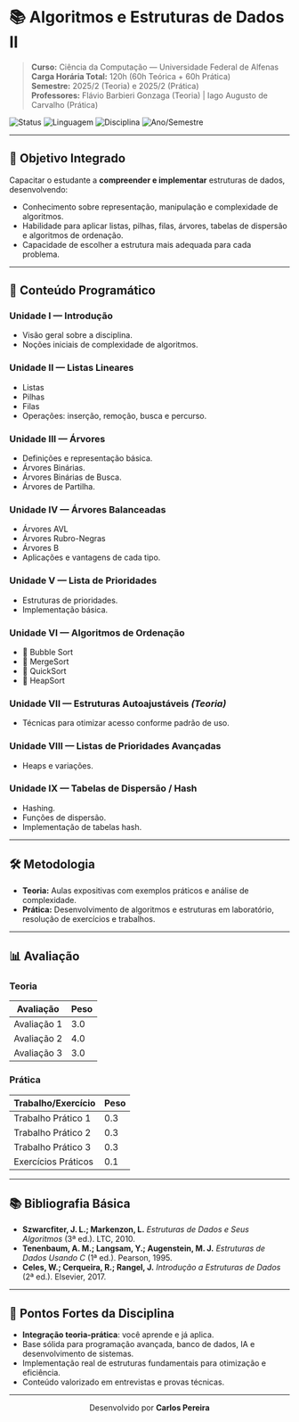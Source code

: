 # 📚 Algoritmos e Estruturas de Dados II

> **Curso:** Ciência da Computação — Universidade Federal de Alfenas  
> **Carga Horária Total:** 120h (60h Teórica + 60h Prática)  
> **Semestre:** 2025/2 (Teoria) e 2025/2 (Prática)  
> **Professores:** Flávio Barbieri Gonzaga (Teoria) | Iago Augusto de Carvalho (Prática)

![Status](https://img.shields.io/badge/status-em%20desenvolvimento-yellow)
![Linguagem](https://img.shields.io/badge/Linguagem-C/C++-blue)
![Disciplina](https://img.shields.io/badge/Disciplina-AEDs%20II%20-orange)
![Ano/Semestre](https://img.shields.io/badge/2025-2%C2%BA%20semestre-brightgreen)

---

## 🎯 Objetivo Integrado
Capacitar o estudante a **compreender e implementar** estruturas de dados, desenvolvendo:
- Conhecimento sobre representação, manipulação e complexidade de algoritmos.
- Habilidade para aplicar listas, pilhas, filas, árvores, tabelas de dispersão e algoritmos de ordenação.
- Capacidade de escolher a estrutura mais adequada para cada problema.

---

## 📌 Conteúdo Programático

### **Unidade I — Introdução**
- Visão geral sobre a disciplina.
- Noções iniciais de complexidade de algoritmos.

### **Unidade II — Listas Lineares**
- Listas
- Pilhas
- Filas  
- Operações: inserção, remoção, busca e percurso.

### **Unidade III — Árvores**
- Definições e representação básica.
- Árvores Binárias.
- Árvores Binárias de Busca.
- Árvores de Partilha.

### **Unidade IV — Árvores Balanceadas**
- Árvores AVL
- Árvores Rubro-Negras
- Árvores B  
- Aplicações e vantagens de cada tipo.

### **Unidade V — Lista de Prioridades**
- Estruturas de prioridades.
- Implementação básica.

### **Unidade VI — Algoritmos de Ordenação**
- 🔹 Bubble Sort  
- 🔹 MergeSort  
- 🔹 QuickSort  
- 🔹 HeapSort  

### **Unidade VII — Estruturas Autoajustáveis** *(Teoria)*
- Técnicas para otimizar acesso conforme padrão de uso.

### **Unidade VIII — Listas de Prioridades Avançadas**
- Heaps e variações.

### **Unidade IX — Tabelas de Dispersão / Hash**
- Hashing.
- Funções de dispersão.
- Implementação de tabelas hash.

---

## 🛠 Metodologia
- **Teoria:** Aulas expositivas com exemplos práticos e análise de complexidade.  
- **Prática:** Desenvolvimento de algoritmos e estruturas em laboratório, resolução de exercícios e trabalhos.

---

## 📊 Avaliação

### **Teoria**
| Avaliação | Peso |
|-----------|------|
| Avaliação 1 | 3.0 |
| Avaliação 2 | 4.0 |
| Avaliação 3 | 3.0 |

### **Prática**
| Trabalho/Exercício | Peso |
|--------------------|------|
| Trabalho Prático 1 | 0.3 |
| Trabalho Prático 2 | 0.3 |
| Trabalho Prático 3 | 0.3 |
| Exercícios Práticos | 0.1 |

---

## 📚 Bibliografia Básica
- **Szwarcfiter, J. L.; Markenzon, L.** *Estruturas de Dados e Seus Algoritmos* (3ª ed.). LTC, 2010.  
- **Tenenbaum, A. M.; Langsam, Y.; Augenstein, M. J.** *Estruturas de Dados Usando C* (1ª ed.). Pearson, 1995.  
- **Celes, W.; Cerqueira, R.; Rangel, J.** *Introdução a Estruturas de Dados* (2ª ed.). Elsevier, 2017.

---

## 🚀 Pontos Fortes da Disciplina
- **Integração teoria-prática**: você aprende e já aplica.
- Base sólida para programação avançada, banco de dados, IA e desenvolvimento de sistemas.
- Implementação real de estruturas fundamentais para otimização e eficiência.
- Conteúdo valorizado em entrevistas e provas técnicas.

---
<div align="center">
  <p></p>
  <p>Desenvolvido por <strong>Carlos Pereira</strong></p>
</div>
